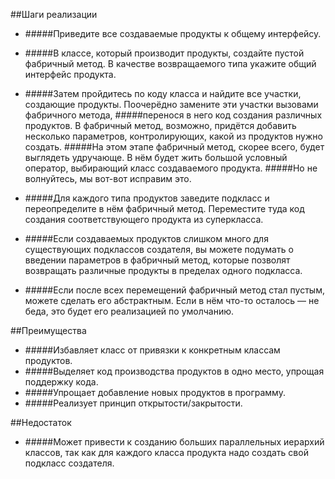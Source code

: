 ##Шаги реализации

- #####Приведите все создаваемые продукты к общему интерфейсу.

- #####В классе, который производит продукты, создайте пустой фабричный метод. В качестве возвращаемого типа укажите общий интерфейс продукта.

- #####Затем пройдитесь по коду класса и найдите все участки, создающие продукты. Поочерёдно замените эти участки вызовами фабричного метода, 
  #####перенося в него код создания различных продуктов. В фабричный метод, возможно, придётся добавить несколько параметров, контролирующих, какой из продуктов нужно создать.
  #####На этом этапе фабричный метод, скорее всего, будет выглядеть удручающе. В нём будет жить большой условный оператор, выбирающий класс создаваемого продукта. 
  #####Но не волнуйтесь, мы вот-вот исправим это.

- #####Для каждого типа продуктов заведите подкласс и переопределите в нём фабричный метод. Переместите туда код создания соответствующего продукта из суперкласса.

- #####Если создаваемых продуктов слишком много для существующих подклассов создателя, вы можете подумать о введении параметров в фабричный метод, которые позволят возвращать различные продукты в пределах одного подкласса.

- #####Если после всех перемещений фабричный метод стал пустым, можете сделать его абстрактным. Если в нём что-то осталось — не беда, это будет его реализацией по умолчанию.


##Преимущества
- #####Избавляет класс от привязки к конкретным классам продуктов.
- #####Выделяет код производства продуктов в одно место, упрощая поддержку кода.
- #####Упрощает добавление новых продуктов в программу.
- #####Реализует принцип открытости/закрытости.

##Недостаток
- #####Может привести к созданию больших параллельных иерархий классов, так как для каждого класса продукта надо создать свой подкласс создателя.